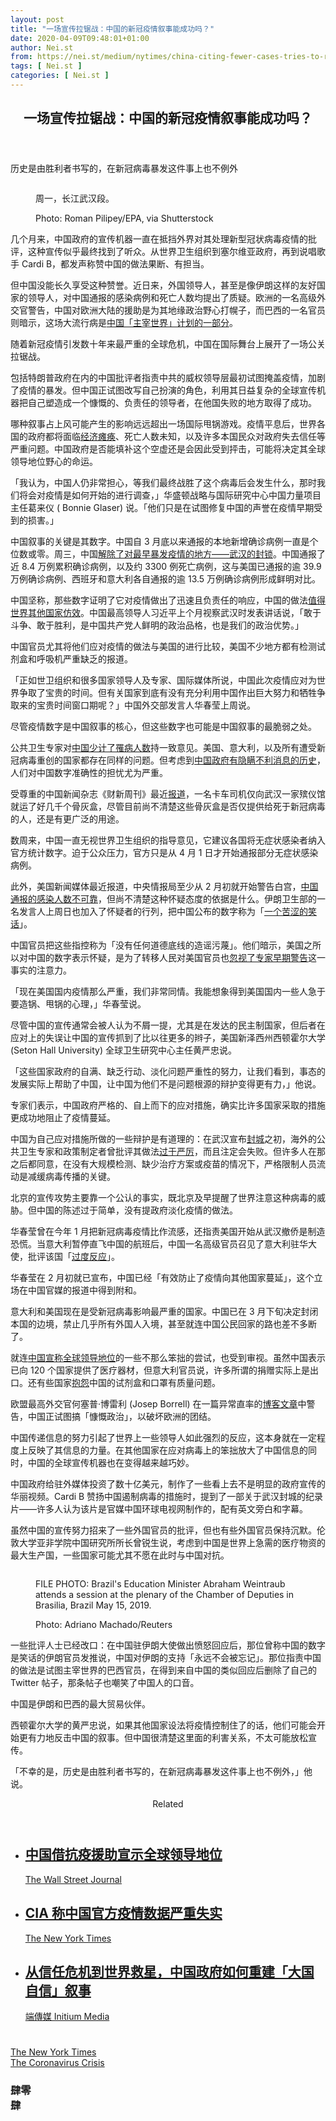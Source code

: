 ```yaml
---
layout: post
title: "一场宣传拉锯战：中国的新冠疫情叙事能成功吗？"
date: 2020-04-09T09:48:01+01:00
author: Nei.st
from: https://nei.st/medium/nytimes/china-citing-fewer-cases-tries-to-rewrite-its-role-in-crisis
tags: [ Nei.st ]
categories: [ Nei.st ]
---
```


<article class="post-18745 post type-post status-publish format-standard hentry category-nytimes tag-the-coronavirus-crisis" id="post-18745"> <header class="page-header medium Archives"><div class="page-header__image"></div><div class="page-header__content"><h1 class="page-title text-align-center">一场宣传拉锯战：中国的新冠疫情叙事能成功吗？</h1></div> </header><div class="entry-content aesop-entry-content" id="post-18745-content"><link as="font" crossorigin="anonymous" href="//cdn.jsdelivr.net/gh/0nd1jyU39XQ/_/glyph/font-face/0uIzqoZjSuJfvSBnvgXTcApMtcVhMcpr.woff" rel="preload" type="font/woff"/><link as="font" crossorigin="anonymous" href="//cdn.jsdelivr.net/gh/0nd1jyU39XQ/_/glyph/font-face/1sTnSLZWDKucPX6SAk.woff" rel="preload" type="font/woff"/><p class="blog-post__description">历史是由胜利者书写的，在新冠病毒暴发这件事上也不例外</p><span id="more-18745"></span><div class="container nyt"><div class="nyt-flex0"> <a class="nyt __link-logo" dir="auto" href="https://nei.st/medium/nytimes"> </a></div></div><div class="container img"><div class="aspectRatioPlaceholder"><div class="progressiveMedia" data-height="1365" data-width="2048"> <img alt="" class="progressiveMedia-image lazyload" data-src="https://cdn.jsdelivr.net/gh/0nd1jyU39XQ/_/img/1/merlin_171331317_b68da4d7-7e1e-4e0c-8407-f58041f70749-superJumbo.jpg" src="https://cdn.jsdelivr.net/gh/0nd1jyU39XQ/_/img/1/merlin_171331317_b68da4d7-7e1e-4e0c-8407-f58041f70749-superJumbo.jpg"/></div></div><div class="aesop-image-component"> <figure class="aesop-image-component-image aesop-component-align-center aesop-image-component-caption-left"> <figcaption class="aesop-image-component-caption"><p class="aesop-cap-description">周一，长江武汉段。</p><p class="aesop-cap-cred">Photo: Roman Pilipey/EPA, via Shutterstock</p> </figcaption> </figure></div></div><p>几个月来，中国政府的宣传机器一直在抵挡外界对其处理新型冠状病毒疫情的批评，这种宣传似乎最终找到了听众。从世界卫生组织到塞尔维亚政府，再到说唱歌手 Cardi B，都发声称赞中国的做法果断、有担当。</p><p>但中国没能长久享受这种赞誉。近日来，外国领导人，甚至是像伊朗这样的友好国家的领导人，对中国通报的感染病例和死亡人数均提出了质疑。欧洲的一名高级外交官警告，中国对欧洲大陆的援助是为其地缘政治野心打幌子，而巴西的一名官员则暗示，这场大流行病是<a href="https://www.reuters.com/article/us-health-coronavirus-brazil/brazil-china-diplomatic-spat-escalates-over-coronavirus-supplies-idUSKBN21O22Z" rel="noopener noreferrer nofollow" target="_blank">中国「主宰世界」计划的一部分</a>。</p><p>随着新冠疫情引发数十年来最严重的全球危机，中国在国际舞台上展开了一场公关拉锯战。</p><p>包括特朗普政府在内的中国批评者指责中共的威权领导层最初试图掩盖疫情，加剧了疫情的暴发。但中国正试图改写自己扮演的角色，利用其日益复杂的全球宣传机器把自己塑造成一个慷慨的、负责任的领导者，在他国失败的地方取得了成功。</p><p>哪种叙事占上风可能产生的影响远远超出一场国际甩锅游戏。疫情平息后，世界各国的政府都将面临<a href="https://nei.st/medium/nytimes/economists-fear-drawn-out-slump-as-losses-deepen">经济瘫痪</a>、死亡人数未知，以及许多本国民众对政府失去信任等严重问题。中国政府是否能填补这个空虚还是会因此受到抨击，可能将决定其全球领导地位野心的命运。</p><div class="code-block code-block-1" style="margin: 8px 0; clear: both;"><div class="container ads_KbHEVhh8Rw"><div class="card card--blog post-sidebar"><div class="card-body"><div class="logo_ngcontent-kty-0"> </div><div class="iframe-blocker U6XAMK63Vh00WqvF2BacIQ"><div class="background-h60B"> </div><div class="WumZiPCS4MeMw4pxQ">  </div></div></div><div class="card-footer"><div class="card-footer-wrapper" layout="row bottom-left"></div></div></div></div></div><p>「我认为，中国人仍非常担心，等我们最终战胜了这个病毒后会发生什么，那时我们将会对疫情是如何开始的进行调查，」华盛顿战略与国际研究中心中国力量项目主任葛来仪 ( Bonnie Glaser) 说。「他们只是在试图修复中国的声誉在疫情早期受到的损害。」</p><p>中国叙事的关键是其数字。中国自 3 月底以来通报的本地新增确诊病例一直是个位数或零。周三，中国<a href="https://nei.st/medium/wsj/fear-lingers-in-wuhan-as-china-eases-lockdown">解除了对最早暴发疫情的地方——武汉的封锁</a>。中国通报了近 8.4 万例累积确诊病例，以及约 3300 例死亡病例，这与美国已通报的逾 39.9 万例确诊病例、西班牙和意大利各自通报的逾 13.5 万例确诊病例形成鲜明对比。</p><p>中国坚称，那些数字证明了它对疫情做出了迅速且负责任的响应，中国的做法<a href="https://nei.st/medium/economist/going-global">值得世界其他国家仿效</a>。中国最高领导人习近平上个月视察武汉时发表讲话说，「敢于斗争、敢于胜利，是中国共产党人鲜明的政治品格，也是我们的政治优势。」</p><p>中国官员尤其将他们应对疫情的做法与美国的进行比较，美国不少地方都有检测试剂盒和呼吸机严重缺乏的报道。</p><p>「正如世卫组织和很多国家领导人及专家、国际媒体所说，中国此次疫情应对为世界争取了宝贵的时间。但有关国家到底有没有充分利用中国作出巨大努力和牺牲争取来的宝贵时间窗口期呢？」中国外交部发言人华春莹上周说。</p><p>尽管疫情数字是中国叙事的核心，但这些数字也可能是中国叙事的最脆弱之处。</p><div class="code-block code-block-1" style="margin: 8px 0; clear: both;"><div class="container ads_KbHEVhh8Rw"><div class="card card--blog post-sidebar"><div class="card-body"><div class="logo_ngcontent-kty-0"> </div><div class="iframe-blocker U6XAMK63Vh00WqvF2BacIQ"><div class="background-h60B"> </div><div class="WumZiPCS4MeMw4pxQ">  </div></div></div><div class="card-footer"><div class="card-footer-wrapper" layout="row bottom-left"></div></div></div></div></div><p>公共卫生专家对<a href="https://nei.st/medium/nytimes/cia-seeks-to-verify-virus-totals-in-china-dismissing-official-tallies">中国少计了罹病人数</a>持一致意见。美国、意大利，以及所有遭受新冠病毒重创的国家都存在同样的问题。但考虑到<a href="https://nei.st/medium/initium/liushaohua-dialogue">中国政府有隐瞒不利消息的历史</a>，人们对中国数字准确性的担忧尤为严重。</p><p>受尊重的中国新闻杂志《财新周刊》最近<a href="https://m.china.caixin.com/m/2020-03-26/101534558.html" rel="noopener noreferrer nofollow" target="_blank">报道</a>，一名卡车司机仅向武汉一家殡仪馆就运了好几千个骨灰盒，尽管目前尚不清楚这些骨灰盒是否仅提供给死于新冠病毒的人，还是有更广泛的用途。</p><p><span class="markup--p">数周来，中国一直无视世界卫生组织的指导意见，它建议各国将无症状感染者纳入官方统计数字。迫于公众压力，官方只是从 4 月 1 日才开始通报部分无症状感染病例。</span></p><p>此外，美国新闻媒体最近报道，中央情报局至少从 2 月初就开始警告白宫，<a href="https://nei.st/medium/nytimes/cia-seeks-to-verify-virus-totals-in-china-dismissing-official-tallies">中国通报的感染人数不可靠</a>，但尚不清楚这种怀疑态度的依据是什么。伊朗卫生部的一名发言人上周日也加入了怀疑者的行列，把中国公布的数字称为「<a href="https://www.theguardian.com/world/2020/apr/06/iranian-official-backtracks-after-calling-chinese-covid-19-figures-a-joke" rel="noopener noreferrer nofollow" target="_blank">一个苦涩的笑话</a>」。</p><p>中国官员把这些指控称为「没有任何道德底线的造谣污蔑」。他们暗示，美国之所以对中国的数字表示怀疑，是为了转移人民对美国官员也<a href="https://nei.st/medium/nytimes/a-lab-pushed-for-early-tests-but-federal-officials-said-no">忽视了专家早期警告</a>这一事实的注意力。</p><p>「现在美国国内疫情那么严重，我们非常同情。我能想象得到美国国内一些人急于要造锅、甩锅的心理，」华春莹说。</p><div class="code-block code-block-1" style="margin: 8px 0; clear: both;"><div class="container ads_KbHEVhh8Rw"><div class="card card--blog post-sidebar"><div class="card-body"><div class="logo_ngcontent-kty-0"> </div><div class="iframe-blocker U6XAMK63Vh00WqvF2BacIQ"><div class="background-h60B"> </div><div class="WumZiPCS4MeMw4pxQ">  </div></div></div><div class="card-footer"><div class="card-footer-wrapper" layout="row bottom-left"></div></div></div></div></div><p><span class="markup--p">尽管中国的宣传通常会被人认为不屑一提，尤其是在发达的民主制国家，但后者在应对上的失误让中国的宣传抓到了比以往更多的辫子</span>，美国新泽西州西顿霍尔大学 (Seton Hall University) 全球卫生研究中心主任黄严忠说。</p><p>「这些国家政府的自满、缺乏行动、淡化问题严重性的努力，让我们看到，事态的发展实际上帮助了中国，让中国为他们不是问题根源的辩护变得更有力，」他说。</p><p><span class="markup--p">专家们表示，中国政府严格的、自上而下的应对措施，确实比许多国家采取的措施更成功地阻止了疫情蔓延。</span></p><p>中国为自己应对措施所做的一些辩护是有道理的：在武汉宣布<a href="https://nei.st/medium/caixin/cw890a">封城</a>之初，海外的公共卫生专家和政策制定者曾批评其做法<a href="https://nei.st/medium/initium/d4gdq_in4zz61bxmhsoda">过于严厉</a>，而且注定会失败。但许多人在那之后都同意，在没有大规模检测、缺少治疗方案或疫苗的情况下，严格限制人员流动是减缓病毒传播的关键。</p><p>北京的宣传攻势主要靠一个公认的事实，既北京及早提醒了世界注意这种病毒的威胁。但中国的陈述过于简单，没有提政府淡化疫情的做法。</p><p><span class="markup--p">华春莹曾在今年 1 月把新冠病毒疫情比作流感，还指责美国开始从武汉撤侨是制造恐慌。当意大利暂停直飞中国的航班后，中国一名高级官员召见了意大利驻华大使，批评该国「<a href="https://www.fmprc.gov.cn/web/wjbxw_673019/t1741686.shtml" rel="noopener noreferrer nofollow" target="_blank">过度反应</a>」。</span></p><div class="code-block code-block-1" style="margin: 8px 0; clear: both;"><div class="container ads_KbHEVhh8Rw"><div class="card card--blog post-sidebar"><div class="card-body"><div class="logo_ngcontent-kty-0"> </div><div class="iframe-blocker U6XAMK63Vh00WqvF2BacIQ"><div class="background-h60B"> </div><div class="WumZiPCS4MeMw4pxQ">  </div></div></div><div class="card-footer"><div class="card-footer-wrapper" layout="row bottom-left"></div></div></div></div></div><p>华春莹在 2 月初就已宣布，中国已经「有效防止了疫情向其他国家蔓延」，这个立场在中国官媒的报道中得到附和。</p><p><span class="markup--p">意大利和美国现在是受新冠病毒影响最严重的国家。中国已在 3 月下旬决定封闭本国的边境，禁止几乎所有外国人入境，甚至就连中国公民回家的路也差不多断了。</span></p><p>就连<a href="https://nei.st/medium/wsj/china-asserts-claim-to-global-leadership-mask-by-mask">中国宣称全球领导地位</a>的一些不那么笨拙的尝试，也受到审视。<span class="markup--p">虽然中国表示已向 120 个国家提供了医疗器材，但意大利官员说，许多所谓的捐赠实际上是出口。还有些国家<a href="https://www.nytimes.com/2020/03/27/business/china-coronavirus-masks-tests.html" rel="noopener noreferrer nofollow" target="_blank">抱怨</a>中国的试剂盒和口罩有质量问题。</span></p><p>欧盟最高外交官何塞普·博雷利 (Josep Borrell) 在一篇异常直率的<a href="https://eeas.europa.eu/headquarters/headquarters-homepage/76379/coronavirus-pandemic-and-new-world-it-creating_en" rel="noopener noreferrer nofollow" target="_blank">博客文章</a>中警告，中国正试图搞「慷慨政治」，以破坏欧洲的团结。</p><p>中国传递信息的努力引起了世界上一些领导人如此强烈的反应，这本身就在一定程度上反映了其信息的力量。在其他国家在应对病毒上的笨拙放大了中国信息的同时，中国的全球宣传机器也在变得越来越巧妙。</p><p>中国政府给驻外媒体投资了数十亿美元，制作了一些看上去不是明显的政府宣传的华丽视频。Cardi B 赞扬中国遏制病毒的措施时，提到了一部关于武汉封城的纪录片——许多人认为该片是官媒中国环球电视网制作的，配有英文旁白和字幕。</p><div class="code-block code-block-1" style="margin: 8px 0; clear: both;"><div class="container ads_KbHEVhh8Rw"><div class="card card--blog post-sidebar"><div class="card-body"><div class="logo_ngcontent-kty-0"> </div><div class="iframe-blocker U6XAMK63Vh00WqvF2BacIQ"><div class="background-h60B"> </div><div class="WumZiPCS4MeMw4pxQ">  </div></div></div><div class="card-footer"><div class="card-footer-wrapper" layout="row bottom-left"></div></div></div></div></div><p><span class="markup--p">虽然中国的宣传努力招来了一些外国官员的批评，但也有些外国官员保持沉默。伦敦大学亚非学院中国研究所所长曾锐生说，考虑到中国是世界上急需的医疗物资的最大生产国，一些国家可能尤其不愿在此时与中国对抗。</span></p><div class="container img"><div class="aspectRatioPlaceholder"><div class="progressiveMedia" data-height="1648" data-width="2472"> <img alt="" class="progressiveMedia-image lazyload" data-src="https://cdn.jsdelivr.net/gh/0nd1jyU39XQ/_/img/1/s1.reutersmedia.jpg" src="https://cdn.jsdelivr.net/gh/0nd1jyU39XQ/_/img/1/s1.reutersmedia.jpg"/></div></div><div class="aesop-image-component"> <figure class="aesop-image-component-image aesop-component-align-center aesop-image-component-caption-left"> <figcaption class="aesop-image-component-caption"><p class="aesop-cap-description">FILE PHOTO: Brazil's Education Minister Abraham Weintraub attends a session at the plenary of the Chamber of Deputies in Brasilia, Brazil May 15, 2019.</p><p class="aesop-cap-cred">Photo: Adriano Machado/Reuters</p> </figcaption> </figure></div></div><p><span class="markup--p">一些批评人士已经改口：在中国驻伊朗大使做出愤怒回应后，那位曾称中国的数字是笑话的伊朗官员发推说，中国对伊朗的支持「永远不会被忘记」。那位指责中国的做法是试图主宰世界的巴西官员，在得到来自中国的类似回应后删除了自己的 Twitter 帖子，那条帖子也嘲笑了中国人的口音。</span></p><p>中国是伊朗和巴西的最大贸易伙伴。</p><p>西顿霍尔大学的黄严忠说，如果其他国家设法将疫情控制住了的话，他们可能会开始更有力地反击中国的叙事。但中国很清楚这里面的利害关系，不太可能放松宣传。</p><p><span class="markup--p">「不幸的是，历史是由胜利者书写的，在新冠病毒暴发这件事上也不例外，」他说。</span></p><section class="jsx-1092709871 collection"> <header class="jsx-1092709871 container"> <span class="jsx-65431776 text-icon text-right size-md spacing-xxtight weight-medium"> <span class="jsx-65431776 text"><span class="jsx-1092709871">Related</span></span></span> </header><ul class="jsx-1092709871 collection-list"><li class="jsx-1092709871"> <section class="jsx-2013367371 container"><div class="jsx-2013367371 content no-cover type-collection"><div class="jsx-2013367371 left"> <a class="jsx-2013367371" href="https://nei.st/medium/wsj/china-asserts-claim-to-global-leadership-mask-by-mask"><h2 class="jsx-2996311878 sidebar"> 中国借抗疫援助宣示全球领导地位</h2></a> <footer class="jsx-2917334530 actions"><div class="jsx-2917334530 left"> <span class="jsx-2917334530 space-right"> <section class="jsx-1911640393"> <a class="jsx-1911640393 container text-normal spacing-xtight text-small" href="https://nei.st/medium/wsj"><div aria-hidden="true" class="jsx-2557283682 avatar xxsmall" style="background-color: #2574C8"></div><span class="jsx-1911640393 name">The Wall Street Journal</span></a> </section></span></div> </footer></div></div> </section></li><li class="jsx-1092709871"> <section class="jsx-2013367371 container"><div class="jsx-2013367371 content no-cover type-collection"><div class="jsx-2013367371 left"> <a class="jsx-2013367371" href="https://nei.st/medium/nytimes/cia-seeks-to-verify-virus-totals-in-china-dismissing-official-tallies"><h2 class="jsx-2996311878 sidebar"> CIA 称中国官方疫情数据严重失实</h2></a> <footer class="jsx-2917334530 actions"><div class="jsx-2917334530 left"> <span class="jsx-2917334530 space-right"> <section class="jsx-1911640393"> <a class="jsx-1911640393 container text-normal spacing-xtight text-small" href="https://nei.st/medium/nytimes"><div aria-hidden="true" class="jsx-2557283682 avatar xxsmall" style="background-color: #000"></div><span class="jsx-1911640393 name">The New York Times</span></a> </section></span></div> </footer></div></div> </section></li><li class="jsx-1092709871"> <section class="jsx-2013367371 container"><div class="jsx-2013367371 content no-cover type-collection"><div class="jsx-2013367371 left"> <a class="jsx-2013367371" href="https://nei.st/medium/initium/mainland-pride-narrative-revival"><h2 class="jsx-2996311878 sidebar">从信任危机到世界救星，中国政府如何重建「大国自信」叙事</h2></a> <footer class="jsx-2917334530 actions"><div class="jsx-2917334530 left"> <span class="jsx-2917334530 space-right"> <section class="jsx-1911640393"> <a class="jsx-1911640393 container text-normal spacing-xtight text-small" href="https://nei.st/medium/initium"><div aria-hidden="true" class="jsx-2557283682 avatar xxsmall" style="background-color: #2bb6c9"></div><span class="jsx-1911640393 name">端傳媒 Initium Media</span></a> </section></span></div> </footer></div></div> </section></li></ul> </section><div class="container qyoLgsBMfk2RyP6PZqEQUQ"><div class="TA9FsqtAclEQEnnC"><a class="q9pBoz6iftkg" href="https://nei.st/medium/nytimes?source=https://www.nytimes.com/2020/04/08/world/asia/coronavirus-china-narrative.html" rel="noopener noreferrer nofollow"><div class="ISq0AssRMiRdK46s31e1tA"><div class="VBC0sS11TRzyNj7ur4DqLQ"></div></div></a></div></div><div class="code-block code-block-2" style="margin: 8px 0; clear: both;"> <br/><div class="container ads_KbHEVhh8Rw"><div class="card card--blog post-sidebar"><div class="card-body"><div class="logo_ngcontent-kty-0"> </div><div class="iframe-blocker U6XAMK63Vh00WqvF2BacIQ"><div class="background-h60B"> </div><div class="WumZiPCS4MeMw4pxQ">  </div></div></div><div class="card-footer"><div class="card-footer-wrapper" layout="row bottom-left"></div></div></div></div></div></div> <footer class="entry-footer"><div class="categories icon-link"><a href="https://nei.st/category/medium/nytimes" rel="category tag">The New York Times</a></div><div class="tags icon-link"><a href="https://nei.st/tag/the-coronavirus-crisis" rel="tag">The Coronavirus Crisis</a></div> </footer><section class="sc-kvZOFW eOCLNB fullscreen_dek_below css--lede-fullscreen-wrapper"><div class="sc-ksYbfQ hpNFtu fullscreen__text css--lede-text-group"><div class="sc-TOsTZ iUNkog Lede__Hed__Group theme-bw css--lede-hed-wrapper"><h1 class="sc-kgAjT kKdCfe Lede__Hed">肆零<div class="mirrorRotateLevel"> 肆</div></h1></div></div> </section></article>
